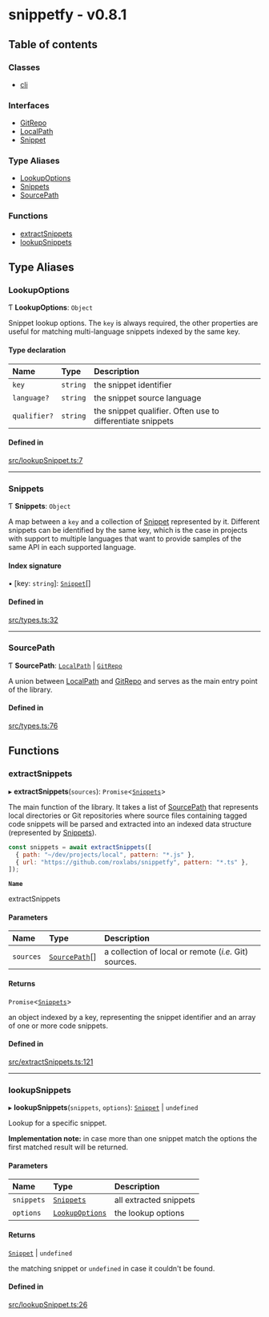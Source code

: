 # snippetfy - v0.8.1

## Table of contents

### Classes

- [cli](classes/cli.md)

### Interfaces

- [GitRepo](interfaces/GitRepo.md)
- [LocalPath](interfaces/LocalPath.md)
- [Snippet](interfaces/Snippet.md)

### Type Aliases

- [LookupOptions](index.md#lookupoptions)
- [Snippets](index.md#snippets)
- [SourcePath](index.md#sourcepath)

### Functions

- [extractSnippets](index.md#extractsnippets)
- [lookupSnippets](index.md#lookupsnippets)

## Type Aliases

### LookupOptions

Ƭ **LookupOptions**: `Object`

Snippet lookup options. The `key` is always required, the other properties
are useful for matching multi-language snippets indexed by the same key.

#### Type declaration

| Name | Type | Description |
| :------ | :------ | :------ |
| `key` | `string` | the snippet identifier |
| `language?` | `string` | the snippet source language |
| `qualifier?` | `string` | the snippet qualifier. Often use to differentiate snippets |

#### Defined in

[src/lookupSnippet.ts:7](https://github.com/roxlabs/snippetfy/blob/db43542/src/lookupSnippet.ts#L7)

___

### Snippets

Ƭ **Snippets**: `Object`

A map between a `key` and a collection of [Snippet](interfaces/Snippet.md) represented by it.
Different snippets can be identified by the same key, which is the case in projects
with support to multiple languages that want to provide samples of the same API in
each supported language.

#### Index signature

▪ [key: `string`]: [`Snippet`](interfaces/Snippet.md)[]

#### Defined in

[src/types.ts:32](https://github.com/roxlabs/snippetfy/blob/db43542/src/types.ts#L32)

___

### SourcePath

Ƭ **SourcePath**: [`LocalPath`](interfaces/LocalPath.md) \| [`GitRepo`](interfaces/GitRepo.md)

A union between [LocalPath](interfaces/LocalPath.md) and [GitRepo](interfaces/GitRepo.md) and serves as the main
entry point of the library.

#### Defined in

[src/types.ts:76](https://github.com/roxlabs/snippetfy/blob/db43542/src/types.ts#L76)

## Functions

### extractSnippets

▸ **extractSnippets**(`sources`): `Promise`<[`Snippets`](index.md#snippets)\>

The main function of the library. It takes a list of [SourcePath](index.md#sourcepath) that represents
local directories or Git repositories where source files containing tagged code snippets
will be parsed and extracted into an indexed data structure (represented by [Snippets](index.md#snippets)).

```js
const snippets = await extractSnippets([
  { path: "~/dev/projects/local", pattern: "*.js" },
  { url: "https://github.com/roxlabs/snippetfy", pattern: "*.ts" },
]);
```

**`Name`**

extractSnippets

#### Parameters

| Name | Type | Description |
| :------ | :------ | :------ |
| `sources` | [`SourcePath`](index.md#sourcepath)[] | a collection of local or remote (_i.e._ Git) sources. |

#### Returns

`Promise`<[`Snippets`](index.md#snippets)\>

an object indexed by a key, representing the snippet identifier and an array of one
or more code snippets.

#### Defined in

[src/extractSnippets.ts:121](https://github.com/roxlabs/snippetfy/blob/db43542/src/extractSnippets.ts#L121)

___

### lookupSnippets

▸ **lookupSnippets**(`snippets`, `options`): [`Snippet`](interfaces/Snippet.md) \| `undefined`

Lookup for a specific snippet.

**Implementation note:** in case more than one snippet match the options
the first matched result will be returned.

#### Parameters

| Name | Type | Description |
| :------ | :------ | :------ |
| `snippets` | [`Snippets`](index.md#snippets) | all extracted snippets |
| `options` | [`LookupOptions`](index.md#lookupoptions) | the lookup options |

#### Returns

[`Snippet`](interfaces/Snippet.md) \| `undefined`

the matching snippet or `undefined` in case it couldn't be found.

#### Defined in

[src/lookupSnippet.ts:26](https://github.com/roxlabs/snippetfy/blob/db43542/src/lookupSnippet.ts#L26)

